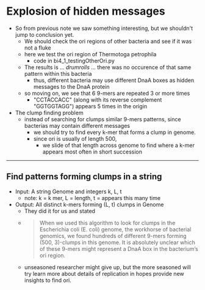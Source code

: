 # Explosion of hidden messages
- So from previous note we saw something interesting, but we shouldn't jump to conclusion yet.
    - We should check the ori regions of other bacteria and see if it was not a fluke
    - here we test the ori region of Thermotoga petrophila
        - code in bi4_1_testingOtherOri.py
    - The results is ... *drumrolls* ... there was no occurence of that same pattern within this bacteria
        - thus, different bacteria may use different DnaA boxes as hidden messages to the DnaA protein
    - so moving on, we see that 6 9-mers are repeated 3 or more times
        - "CCTACCACC" (along with its reverse complement "GGTGGTAGG") appears 5 times in the origin
- The clump finding problem
    - instead of searching for clumps similar 9-mers patterns, since bacterias may contain different messages
        - we should try to find every k-mer that forms a clump in genome. 
        - since ori is usually of length 500, 
            - we slide of that length across genome to find where a k-mer appears most often in short succession
___

## Find patterns forming clumps in a string
- Input: A string Genome and integers k, L, t
    - note: k = k mer, L = length, t = appears this many time
- Output: All distinct k-mers forming (L, t) clumps in Genome
    - They did it for us and stated
    - > When we used this algorithm to look for clumps in the Escherichia coli (E. coli) genome, the workhorse of bacterial genomics, we found hundreds of different 9-mers forming (500, 3)-clumps in this genome.  It is absolutely unclear which of these 9-mers might represent a DnaA box in the bacterium’s ori region.
    - unseasoned researcher might give up, but the more seasoned will try learn more about details of replication in hopes provide new insights to find ori.